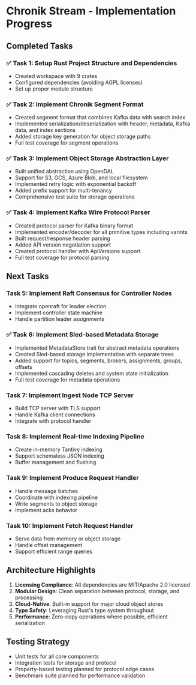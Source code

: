 # Chronik Stream - Implementation Progress

## Completed Tasks

### ✅ Task 1: Setup Rust Project Structure and Dependencies
- Created workspace with 9 crates
- Configured dependencies (avoiding AGPL licenses)
- Set up proper module structure

### ✅ Task 2: Implement Chronik Segment Format
- Created segment format that combines Kafka data with search index
- Implemented serialization/deserialization with header, metadata, Kafka data, and index sections
- Added storage key generation for object storage paths
- Full test coverage for segment operations

### ✅ Task 3: Implement Object Storage Abstraction Layer
- Built unified abstraction using OpenDAL
- Support for S3, GCS, Azure Blob, and local filesystem
- Implemented retry logic with exponential backoff
- Added prefix support for multi-tenancy
- Comprehensive test suite for storage operations

### ✅ Task 4: Implement Kafka Wire Protocol Parser
- Created protocol parser for Kafka binary format
- Implemented encoder/decoder for all primitive types including varints
- Built request/response header parsing
- Added API version negotiation support
- Created protocol handler with ApiVersions support
- Full test coverage for protocol parsing

## Next Tasks

### Task 5: Implement Raft Consensus for Controller Nodes
- Integrate openraft for leader election
- Implement controller state machine
- Handle partition leader assignments

### ✅ Task 6: Implement Sled-based Metadata Storage
- Implemented MetadataStore trait for abstract metadata operations
- Created Sled-based storage implementation with separate trees
- Added support for topics, segments, brokers, assignments, groups, offsets
- Implemented cascading deletes and system state initialization
- Full test coverage for metadata operations

### Task 7: Implement Ingest Node TCP Server
- Build TCP server with TLS support
- Handle Kafka client connections
- Integrate with protocol handler

### Task 8: Implement Real-time Indexing Pipeline
- Create in-memory Tantivy indexing
- Support schemaless JSON indexing
- Buffer management and flushing

### Task 9: Implement Produce Request Handler
- Handle message batches
- Coordinate with indexing pipeline
- Write segments to object storage
- Implement acks behavior

### Task 10: Implement Fetch Request Handler
- Serve data from memory or object storage
- Handle offset management
- Support efficient range queries

## Architecture Highlights

1. **Licensing Compliance**: All dependencies are MIT/Apache 2.0 licensed
2. **Modular Design**: Clean separation between protocol, storage, and processing
3. **Cloud-Native**: Built-in support for major cloud object stores
4. **Type Safety**: Leveraging Rust's type system throughout
5. **Performance**: Zero-copy operations where possible, efficient serialization

## Testing Strategy

- Unit tests for all core components
- Integration tests for storage and protocol
- Property-based testing planned for protocol edge cases
- Benchmark suite planned for performance validation